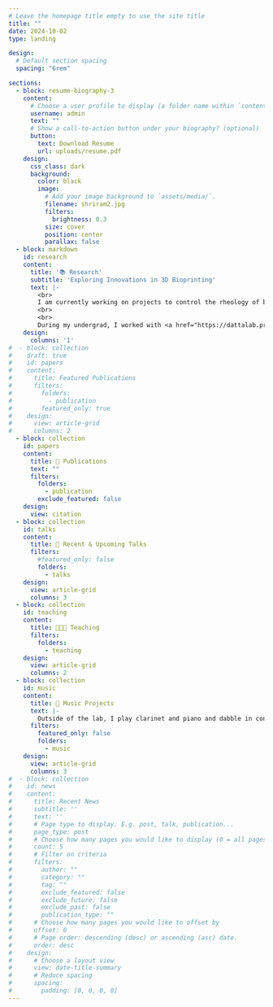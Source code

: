 ```yaml
---
# Leave the homepage title empty to use the site title
title: ""
date: 2024-10-02
type: landing

design:
  # Default section spacing
  spacing: "6rem"

sections:
  - block: resume-biography-3
    content:
      # Choose a user profile to display (a folder name within `content/authors/`)
      username: admin
      text: ""
      # Show a call-to-action button under your biography? (optional)
      button:
        text: Download Resume
        url: uploads/resume.pdf
    design:
      css_class: dark
      background:
        color: black
        image:
          # Add your image background to `assets/media/`.
          filename: shriram2.jpg
          filters:
            brightness: 0.3
          size: cover
          position: center
          parallax: false
  - block: markdown
    id: research
    content:
      title: '📚 Research'
      subtitle: 'Exploring Innovations in 3D Bioprinting'
      text: |-
        <br>
        I am currently working on projects to control the rheology of bioinks in 3D bioprinting, seeking to optimize biomanufactured tissues and organs made up of precisely patterned cells. My research is supported by the <a href="https://www.nsfgrfp.com/">NSF Graduate Research Fellowship</a>!
        <br>
        <br>
        During my undergrad, I worked with <a href="https://dattalab.princeton.edu/">Professor Sujit Datta</a> at Princeton University to understand the flow of polymer solutions in porous media, useful in cleaning up groundwater in aquifers. Read these spotlight articles about my junior year research <a href="https://acee.princeton.edu/acee-news/people-spotlight-audrey-shih/">here</a>, and my senior thesis <a href="https://www.princeton.edu/news/2020/06/08/senior-thesis-project-probes-intricacies-groundwater-cleanup">here</a>!
    design:
      columns: '1'
#  - block: collection
#    draft: true
#    id: papers
#    content:
#      title: Featured Publications
#      filters:
#        folders:
#          - publication
#        featured_only: true
#    design:
#      view: article-grid
#      columns: 2
  - block: collection
    id: papers
    content:
      title: 📖 Publications
      text: ""
      filters:
        folders:
          - publication
        exclude_featured: false
    design:
      view: citation
  - block: collection
    id: talks
    content:
      title: 💬 Recent & Upcoming Talks
      filters:
        #featured_only: false
        folders:
          - talks
    design:
      view: article-grid
      columns: 3
  - block: collection
    id: teaching
    content:
      title: 👩🏻‍🏫 Teaching
      filters:
        folders:
          - teaching
    design:
      view: article-grid
      columns: 2
  - block: collection
    id: music
    content:
      title: 🎵 Music Projects
      text: |-
        Outside of the lab, I play clarinet and piano and dabble in conducting, composing, and arranging. I love trying new instruments, techniques, and styles of music!
      filters:
        featured_only: false
        folders:
          - music
    design:
      view: article-grid
      columns: 3
#  - block: collection
#    id: news
#    content:
#      title: Recent News
#      subtitle: ''
#      text: ''
#      # Page type to display. E.g. post, talk, publication...
#      page_type: post
#      # Choose how many pages you would like to display (0 = all pages)
#      count: 5
#      # Filter on criteria
#      filters:
#        author: ""
#        category: ""
#        tag: ""
#        exclude_featured: false
#        exclude_future: false
#        exclude_past: false
#        publication_type: ""
#      # Choose how many pages you would like to offset by
#      offset: 0
#      # Page order: descending (desc) or ascending (asc) date.
#      order: desc
#    design:
#      # Choose a layout view
#      view: date-title-summary
#      # Reduce spacing
#      spacing:
#        padding: [0, 0, 0, 0]
---
```

